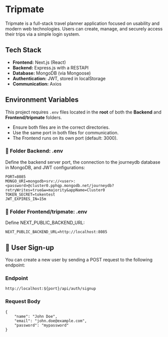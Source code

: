 # Tripmate

Tripmate is a full-stack travel planner application focused on usability and modern web technologies. Users can create, manage, and securely access their trips via a simple login system.

## Tech Stack

- **Frontend:** Next.js (React)
- **Backend:** Express.js with a RESTAPI
- **Database:** MongoDB (via Mongoose)
- **Authentication:** JWT, stored in localStorage
- **Communication:** Axios

## Environment Variables

This project requires `.env` files located in the **root** of both the **Backend** and **Frontend/tripmate** folders.

* Ensure both files are in the correct directories.
* Use the same port in both files for communication.
* The Frontend runs on its own port (default: 3000).

### 📁 Folder Backend: .env

Define the backend server port, the connection to the journeydb database in MongoDB, and JWT configurations:
``` plaintext
PORT=8085
MONGO_URI=mongodb+srv://<user>:<password>@cluster0.pphqp.mongodb.net/journeydb?retryWrites=true&w=majority&appName=Cluster0
TOKEN_SECRET=tokentest
JWT_EXPIRES_IN=15m
```

### 📁 Folder Frontend/tripmate: .env

Define NEXT_PUBLIC_BACKEND_URL:
``` plaintext
NEXT_PUBLIC_BACKEND_URL=http://localhost:8085
```

## 👤 User Sign-up

You can create a new user by sending a POST request to the following endpoint:

### Endpoint
``` plaintext
http://localhost:${port}/api/auth/signup
```

### Request Body
``` plaintext
{
    "name": "John Doe",
    "email": "john.doe@example.com",
    "password": "mypassword"
}
```

